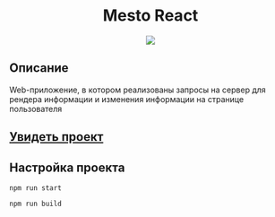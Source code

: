 <h1 align="center">Mesto React</h1>
<p align="center">
  <img src="https://img.shields.io/badge/made%20by-opv1-blue.svg">
</p>

## Описание

Web-приложение, в котором реализованы запросы на сервер для рендера информации и изменения информации на странице пользователя

## [Увидеть проект](https://opv1.github.io/yp-course-3-react/)

## Настройка проекта

```
npm run start
```

```
npm run build
```
